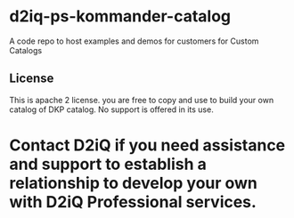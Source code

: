 # d2iq-ps-kommander-catalog
A code repo to host examples and demos for customers for Custom Catalogs

## License

This is apache 2 license. you are free to copy and use to build your own catalog of DKP catalog. No support is offered in its use. 



# Contact D2iQ if you need assistance and support to establish a relationship to develop your own with D2iQ Professional services. 
  
 

